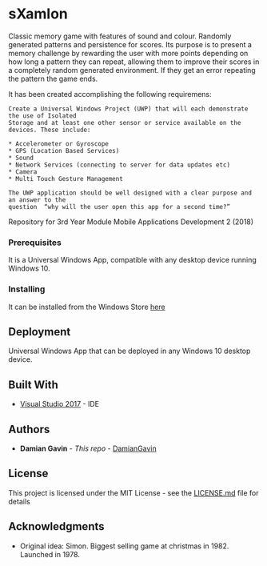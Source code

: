 
# sXamlon

Classic memory game with features of sound and colour. Randomly generated patterns and persistence for scores. Its purpose is to
present a memory challenge by rewarding the user with more points depending on how long a pattern they can repeat, allowing them 
to improve their scores in a completely random generated environment. If they get an error repeating the pattern the game ends.


It has been created accomplishing the following requiremens:
```
Create a Universal Windows Project (UWP) that will each demonstrate the use of Isolated 
Storage and at least one other sensor or service available on the devices. These include: 

* Accelerometer or Gyroscope 
* GPS (Location Based Services)
* Sound
* Network Services (connecting to server for data updates etc)
* Camera
* Multi Touch Gesture Management

The UWP application should be well designed with a clear purpose and an answer to the 
question  “why will the user open this app for a second time?”
```
Repository for 3rd Year Module Mobile Applications Development 2 (2018)


### Prerequisites

It is a Universal Windows App, compatible with any desktop device running Windows 10. 

### Installing

It can be installed from the Windows Store [here](https://www.microsoft.com/store/apps/9N30D04KFWSD)

## Deployment

Universal Windows App that can be deployed in any Windows 10 desktop device.


## Built With

* [Visual Studio 2017](https://www.visualstudio.com/downloads/) - IDE

## Authors

* **Damian Gavin** - *This repo* - [DamianGavin](https://github.com/DamianGavin/UniversalWindowsProject/) 

## License

This project is licensed under the MIT License - see the [LICENSE.md](LICENSE.md) file for details

## Acknowledgments

* Original idea: Simon. Biggest selling game at christmas in 1982. Launched in 1978.


